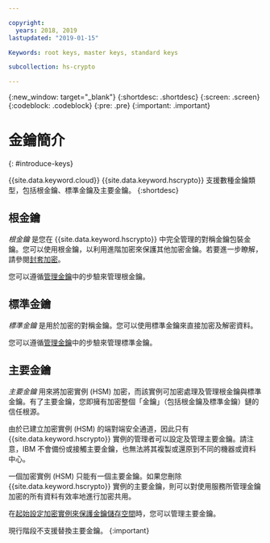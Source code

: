 ```yaml
---

copyright:
  years: 2018, 2019
lastupdated: "2019-01-15"

Keywords: root keys, master keys, standard keys

subcollection: hs-crypto

---
```


{:new_window: target="_blank"}
{:shortdesc: .shortdesc}
{:screen: .screen}
{:codeblock: .codeblock}
{:pre: .pre}
{:important: .important}

# 金鑰簡介
{: #introduce-keys}

{{site.data.keyword.cloud}} {{site.data.keyword.hscrypto}} 支援數種金鑰類型，包括根金鑰、標準金鑰及主要金鑰。
{:shortdesc}

## 根金鑰

*根金鑰* 是您在 {{site.data.keyword.hscrypto}} 中完全管理的對稱金鑰包裝金鑰。您可以使用根金鑰，以利用進階加密來保護其他加密金鑰。若要進一步瞭解，請參閱<a href="/docs/services/key-protect/concepts/envelope-encryption.html">封套加密</a>。

您可以遵循[管理金鑰](/docs/services/hs-crypto/index.html#manage-keys)中的步驗來管理根金鑰。

## 標準金鑰

*標準金鑰* 是用於加密的對稱金鑰。您可以使用標準金鑰來直接加密及解密資料。

您可以遵循[管理金鑰](/docs/services/hs-crypto/index.html#manage-keys)中的步驗來管理標準金鑰。

## 主要金鑰

*主要金鑰* 用來將加密實例 (HSM) 加密，而該實例可加密處理及管理根金鑰與標準金鑰。有了主要金鑰，您即擁有加密整個「金鑰」（包括根金鑰及標準金鑰）鏈的信任根源。

由於已建立加密實例 (HSM) 的端對端安全通道，因此只有 {{site.data.keyword.hscrypto}} 實例的管理者可以設定及管理主要金鑰。請注意，IBM 不會備份或接觸主要金鑰，也無法將其複製或還原到不同的機器或資料中心。

一個加密實例 (HSM) 只能有一個主要金鑰。如果您刪除 {{site.data.keyword.hscrypto}} 實例的主要金鑰，則可以對使用服務所管理金鑰加密的所有資料有效率地進行加密共用。

在[起始設定加密實例來保護金鑰儲存空間](/docs/services/hs-crypto/initialize_hsm.html)時，您可以管理主要金鑰。

現行階段不支援替換主要金鑰。
{:important}
